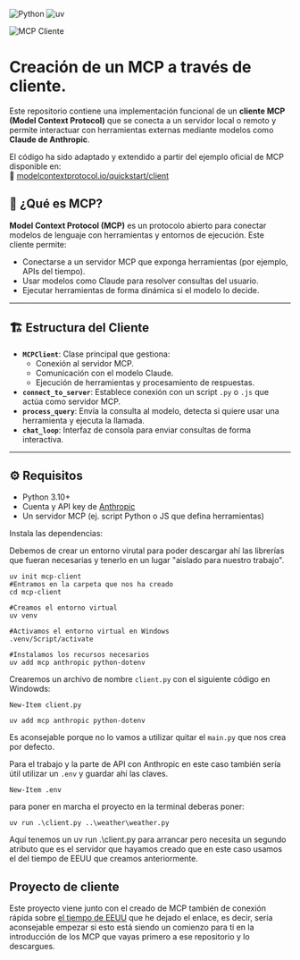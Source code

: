 ![Python](https://img.shields.io/badge/python-3.12-blue)
![uv](https://img.shields.io/badge/uses-uv-FF6C37?logo=python)

![MCP Cliente](image/mcp-client.png)

# Creación de un MCP a través de cliente.
Este repositorio contiene una implementación funcional de un **cliente MCP (Model Context Protocol)** que se conecta a un servidor local o remoto y permite interactuar con herramientas externas mediante modelos como **Claude de Anthropic**.

El código ha sido adaptado y extendido a partir del ejemplo oficial de MCP disponible en:  
🔗 [modelcontextprotocol.io/quickstart/client](https://modelcontextprotocol.io/quickstart/client)

## 🚀 ¿Qué es MCP?

**Model Context Protocol (MCP)** es un protocolo abierto para conectar modelos de lenguaje con herramientas y entornos de ejecución. Este cliente permite:

- Conectarse a un servidor MCP que exponga herramientas (por ejemplo, APIs del tiempo).
- Usar modelos como Claude para resolver consultas del usuario.
- Ejecutar herramientas de forma dinámica si el modelo lo decide.

---

## 🏗️ Estructura del Cliente

- **`MCPClient`**: Clase principal que gestiona:
  - Conexión al servidor MCP.
  - Comunicación con el modelo Claude.
  - Ejecución de herramientas y procesamiento de respuestas.
- **`connect_to_server`**: Establece conexión con un script `.py` o `.js` que actúa como servidor MCP.
- **`process_query`**: Envía la consulta al modelo, detecta si quiere usar una herramienta y ejecuta la llamada.
- **`chat_loop`**: Interfaz de consola para enviar consultas de forma interactiva.

---

## ⚙️ Requisitos

- Python 3.10+
- Cuenta y API key de [Anthropic](https://www.anthropic.com/)
- Un servidor MCP (ej. script Python o JS que defina herramientas)

Instala las dependencias:

Debemos de crear un entorno virutal para poder descargar ahí las librerías que fueran necesarias y tenerlo en un lugar "aislado para nuestro trabajo".
```shell
uv init mcp-client
#Entramos en la carpeta que nos ha creado
cd mcp-client

#Creamos el entorno virtual
uv venv

#Activamos el entorno virtual en Windows
.venv/Script/activate

#Instalamos los recursos necesarios
uv add mcp anthropic python-dotenv
```

Crearemos un archivo de nombre ```client.py``` con el siguiente código en Windowds:
```shell
New-Item client.py
```

```shell
uv add mcp anthropic python-dotenv
```

Es aconsejable porque no lo vamos a utilizar quitar el ```main.py``` que nos crea por defecto.

Para el trabajo y la parte de API con Anthropic en este caso también sería útil utilizar un ```.env``` y guardar ahí las claves.

```shell
New-Item .env
```

para poner en marcha el proyecto en la terminal deberas poner:

```shell
uv run .\client.py ..\weather\weather.py
```
Aquí tenemos un uv run .\client.py para arrancar pero necesita un segundo atributo que es el servidor que hayamos creado que en este caso usamos el del tiempo de EEUU que creamos anteriormente.

## Proyecto de cliente

Este proyecto viene junto con el creado de MCP también de conexión rápida sobre [el tiempo de EEUU](https://github.com/pichu2707/mcp-weather) que he dejado el enlace, es decir, sería aconsejable empezar si esto está siendo un comienzo para ti en la introducción de los MCP que vayas primero a ese repositorio y lo descargues.